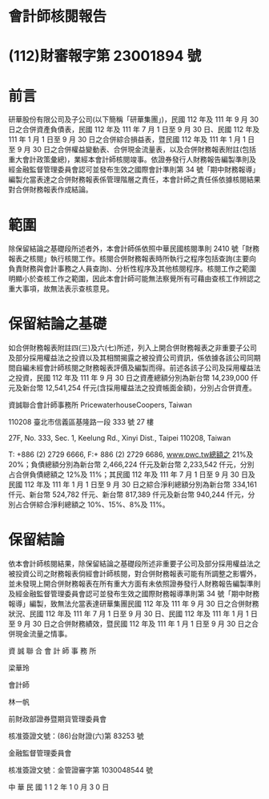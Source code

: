 # 會計師核閱報告

# (112)財審報字第 23001894 號

# 前言

研華股份有限公司及子公司(以下簡稱「研華集團」)，民國 112 年及 111 年 9 月 30 日之合併資產負債表，民國 112 年及 111 年 7 月 1 日至 9 月 30 日、民國 112 年及 111 年 1 月 1 日至 9 月 30 日之合併綜合損益表，暨民國 112 年及 111 年 1 月 1 日至 9 月 30 日之合併權益變動表、合併現金流量表，以及合併財務報表附註(包括重大會計政策彙總)，業經本會計師核閱竣事。依證券發行人財務報告編製準則及經金融監督管理委員會認可並發布生效之國際會計準則第 34 號「期中財務報導」編製允當表達之合併財務報表係管理階層之責任，本會計師之責任係依據核閱結果對合併財務報表作成結論。

# 範圍

除保留結論之基礎段所述者外，本會計師係依照中華民國核閱準則 2410 號「財務報表之核閱」執行核閱工作。核閱合併財務報表時所執行之程序包括查詢(主要向負責財務與會計事務之人員查詢)、分析性程序及其他核閱程序。核閱工作之範圍明顯小於查核工作之範圍，因此本會計師可能無法察覺所有可藉由查核工作辨認之重大事項，故無法表示查核意見。

# 保留結論之基礎

如合併財務報表附註四(三)及六(七)所述，列入上開合併財務報表之非重要子公司及部分採用權益法之投資以及其相關揭露之被投資公司資訊，係依據各該公司同期間自編未經會計師核閱之財務報表評價及編製而得。前述各該子公司及採用權益法之投資，民國 112 年及 111 年 9 月 30 日之資產總額分別為新台幣 14,239,000 仟元及新台幣 12,541,254 仟元(含採用權益法之投資帳面金額)，分別占合併資產。

資誠聯合會計師事務所 PricewaterhouseCoopers, Taiwan

110208 臺北市信義區基隆路一段 333 號 27 樓

27F, No. 333, Sec. 1, Keelung Rd., Xinyi Dist., Taipei 110208, Taiwan

T: +886 (2) 2729 6666, F:+ 886 (2) 2729 6686, www.pwc.tw總額之 21%及 20%；負債總額分別為新台幣 2,466,224 仟元及新台幣 2,233,542 仟元，分別占合併負債總額之 12%及 11%；其民國 112 年及 111 年 7 月 1 日至 9 月 30 日及民國 112 年及 111 年 1 月 1 日至 9 月 30 日之綜合淨利總額分別為新台幣 334,161 仟元、新台幣 524,782 仟元、新台幣 817,389 仟元及新台幣 940,244 仟元，分別占合併綜合淨利總額之 10%、15%、8%及 11%。

# 保留結論

依本會計師核閱結果，除保留結論之基礎段所述非重要子公司及部分採用權益法之被投資公司之財務報表倘經會計師核閱，對合併財務報表可能有所調整之影響外，並未發現上開合併財務報表在所有重大方面有未依照證券發行人財務報告編製準則及經金融監督管理委員會認可並發布生效之國際財務報導準則第 34 號「期中財務報導」編製，致無法允當表達研華集團民國 112 年及 111 年 9 月 30 日之合併財務狀況、民國 112 年及 111 年 7 月 1 日至 9 月 30 日、民國 112 年及 111 年 1 月 1 日至 9 月 30 日之合併財務績效，暨民國 112 年及 111 年 1 月 1 日至 9 月 30 日之合併現金流量之情事。

資 誠 聯 合 會 計 師 事 務 所

梁華玲

會計師

林一帆

前財政部證券暨期貨管理委員會

核准簽證文號：(86)台財證(六)第 83253 號

金融監督管理委員會

核准簽證文號：金管證審字第 1030048544 號

中 華 民 國 1 1 2 年 1 0 月 3 0 日